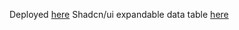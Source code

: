 Deployed [here](https://collapsible-tree-view-in-react.vercel.app/shcn-table-with-notion-data)
Shadcn/ui expandable data table [here](https://collapsible-tree-view-in-react.vercel.app/)
